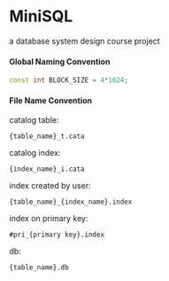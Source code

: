 MiniSQL
=======

a database system design course project

#### Global Naming Convention
```cpp
const int BLOCK_SIZE = 4*1024;
```

#### File Name Convention

catalog table:
```
{table_name}_t.cata
```
catalog index:
```
{index_name}_i.cata
```
index created by user:
```
{table_name}_{index_name}.index
```
index on primary key:
```
#pri_{primary key}.index
```
db:
```
{table_name}.db
```
